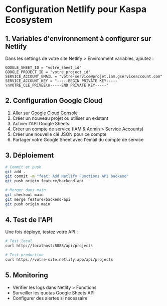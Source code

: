 # Configuration Netlify pour Kaspa Ecosystem

## 1. Variables d'environnement à configurer sur Netlify

Dans les settings de votre site Netlify > Environment variables, ajoutez :

```
GOOGLE_SHEET_ID = "votre_sheet_id"
GOOGLE_PROJECT_ID = "votre_project_id"
SERVICE_ACCOUNT_EMAIL = "votre-service@projet.iam.gserviceaccount.com"
SERVICE_ACCOUNT_KEY = "-----BEGIN PRIVATE KEY-----\nVOTRE_CLE_PRIVEE\n-----END PRIVATE KEY-----"
```

## 2. Configuration Google Cloud

1. Aller sur [Google Cloud Console](https://console.cloud.google.com)
2. Créer un nouveau projet ou utiliser un existant
3. Activer l'API Google Sheets
4. Créer un compte de service (IAM & Admin > Service Accounts)
5. Créer une nouvelle clé JSON pour ce compte
6. Partager votre Google Sheet avec l'email du compte de service

## 3. Déploiement

```bash
# Commit et push
git add .
git commit -m "feat: Add Netlify Functions API backend"
git push origin feature/backend-api

# Merger dans main
git checkout main
git merge feature/backend-api
git push origin main
```

## 4. Test de l'API

Une fois déployé, testez votre API :

```bash
# Test local
curl http://localhost:8888/api/projects

# Test production
curl https://votre-site.netlify.app/api/projects
```

## 5. Monitoring

- Vérifier les logs dans Netlify > Functions
- Surveiller les quotas Google Sheets API
- Configurer des alertes si nécessaire
